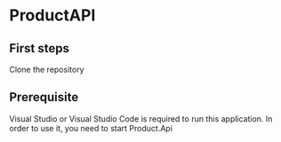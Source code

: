 # ProductAPI

## First steps
Clone the repository

## Prerequisite
Visual Studio or Visual Studio Code is required to run this application. In order to use it, you need to start Product.Api
